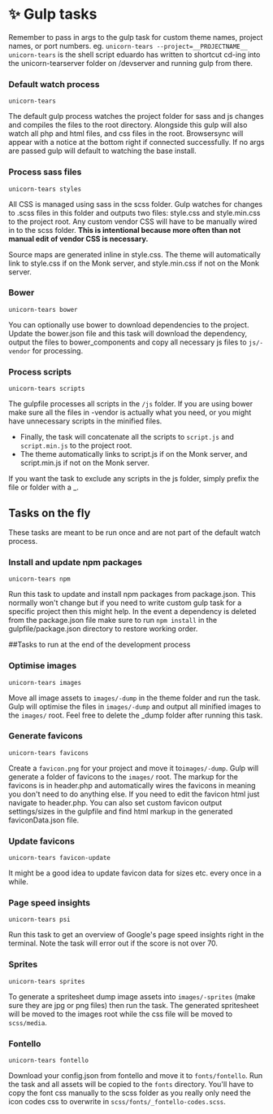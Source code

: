 # ✨ Gulp tasks

Remember to pass in args to the gulp task for custom theme names, project names, or port numbers.
eg. ``unicorn-tears --project=__PROJECTNAME__``
``unicorn-tears`` is the shell script eduardo has written to shortcut cd-ing into the unicorn-tearserver folder on /devserver and running gulp from there.

### Default watch process
``unicorn-tears``

The default gulp process watches the project folder for sass and js changes and compiles the files to the root directory. Alongside this gulp will also watch all php and html files, and css files in the root.
Browsersync will appear with a notice at the bottom right if connected successfully.
If no args are passed gulp will default to watching the base install.

### Process sass files
``unicorn-tears styles``

All CSS is managed using sass in the scss folder. Gulp watches for changes to .scss files in this folder and outputs two files: style.css and style.min.css to the project root. 
Any custom vendor CSS will have to be manually wired in to the scss folder. **This is intentional because more often than not manual edit of vendor CSS is necessary.**

Source maps are generated inline in style.css. The theme will automatically link to style.css if on the Monk server, and style.min.css if not on the Monk server.

### Bower
``unicorn-tears bower``

You can optionally use bower to download dependencies to the project. Update the bower.json file and this task will download the dependency, output the files to bower_components and copy all necessary js files to ``js/-vendor`` for processing.

### Process scripts
``unicorn-tears scripts``

The gulpfile processes all scripts in the ``/js`` folder. If you are using bower make sure all the files in -vendor is actually what you need, or you might have unnecessary scripts in the minified files.

- Finally, the task will concatenate all the scripts to ``script.js`` and ``script.min.js`` to the project root.
- The theme automatically links to script.js if on the Monk server, and script.min.js if not on the Monk server.

If you want the task to exclude any scripts in the js folder, simply prefix the file or folder with a _.

## Tasks on the fly
These tasks are meant to be run once and are not part of the default watch process.

### Install and update npm packages
``unicorn-tears npm``

Run this task to update and install npm packages from package.json. This normally won't change but if you need to write custom gulp task for a specific project then this might help. In the event a dependency is deleted from the package.json file make sure to run  ``npm install`` in the gulpfile/package.json directory to restore working order.


##Tasks to run at the end of the development process

### Optimise images
``unicorn-tears images``

Move all image assets to ``images/-dump`` in the theme folder and run the task. Gulp will optimise the files in ``images/-dump`` and output all minified images to the ``images/`` root. Feel free to delete the _dump folder after running this task.

### Generate favicons
``unicorn-tears favicons``

Create a ``favicon.png`` for your project and move it to``images/-dump``. Gulp will generate a folder of favicons to the ``images/`` root. The markup for the favicons is in header.php and automatically wires the favicons in meaning you don't need to do anything else. If you need to edit the favicon html just navigate to header.php.  You can also set custom favicon output settings/sizes in the gulpfile and find html markup in the generated faviconData.json file.

### Update favicons
``unicorn-tears favicon-update``

It might be a good idea to update favicon data for sizes etc. every once in a while.

### Page speed insights
``unicorn-tears psi``

Run this task to get an overview of Google's page speed insights right in the terminal. Note the task will error out if the score is not over 70. 

### Sprites
``unicorn-tears sprites``

To generate a spritesheet dump image assets into ``images/-sprites`` (make sure they are jpg or png files) then run the task.
The generated spritesheet will be moved to the images root while the css file will be moved to ``scss/media``.

### Fontello
``unicorn-tears fontello``

Download your config.json from fontello and move it to ``fonts/fontello``.
Run the task and all assets will be copied to the ``fonts`` directory. You'll have to copy the font css manually to the scss folder as you really only need the icon codes css to overwrite in ``scss/fonts/_fontello-codes.scss``.